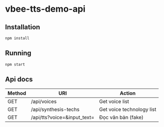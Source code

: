 # vbee-tts-demo-api

## Installation

```
npm install
```

## Running

```
npm start
```

## Api docs

| Method | URI                         | Action                    |
| ------ | --------------------------- | ------------------------- |
| GET    | /api/voices                 | Get voice list            |
| GET    | /api/synthesis-techs        | Get voice technology list |
| GET    | /api/tts?voice=&input_text= | Đọc văn bản (fake)        |
